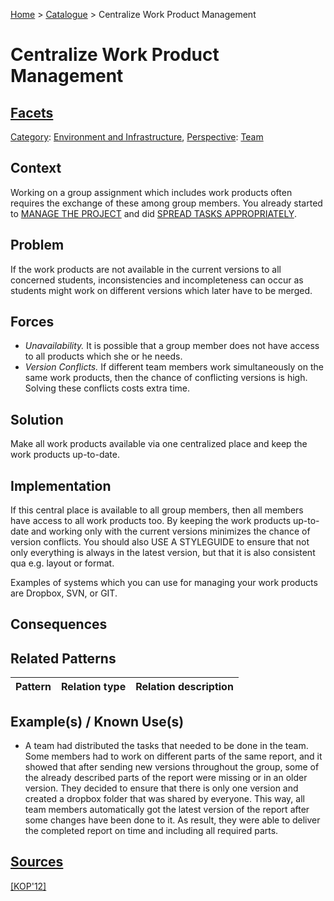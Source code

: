 [Home](../README.md) > [Catalogue](../Patterns_catalogue.md) > Centralize Work Product Management

# Centralize Work Product Management

## [Facets](facets/facets.md)

[Category](facets/categories/categories.md): [Environment and Infrastructure](facets/categories/Environment_and_Infrastructure.md), [Perspective](facets/perspectives/perspectives.md): [Team](facets/perspectives/Team.md)

## Context

Working on a group assignment which includes work products often requires the exchange of these among group members. You already started to [MANAGE THE PROJECT](Manage_The_Project.md) and did [SPREAD TASKS APPROPRIATELY](Spread_Tasks_Appropriately.md).

## Problem

If the work products are not available in the current versions to all concerned students, inconsistencies and incompleteness can occur as students might work on different versions which later have to be merged.

## Forces

 - *Unavailability.* It is possible that a group member does not have access to all products which she or he needs.
 - *Version Conflicts.* If different team members work simultaneously on the same work products, then the chance of conflicting versions is high. Solving these conflicts costs extra time.

## Solution

Make all work products available via one centralized place and keep the work products up-to-date.

## Implementation 

If this central place is available to all group members, then all members have access to all work products too. By keeping the work products up-to-date and working only with the current versions minimizes the chance of version conflicts. You should also USE A STYLEGUIDE to ensure that not only everything is always in the latest version, but that it is also consistent qua e.g. layout or format.

Examples of systems which you can use for managing your work products are Dropbox, SVN, or GIT.

## Consequences

## Related Patterns

|Pattern|Relation type|Relation description|
|--|--|--|
 
## Example(s) / Known Use(s)

 - A team had distributed the tasks that needed to be done in the team. Some members had to work on different parts of the same report, and it showed that after sending new versions throughout the group, some of the already described parts of the report were missing or in an older version. They decided to ensure that there is only one version and created a dropbox folder that was shared by everyone. This way, all team members automatically got the latest version of the report after some changes have been done to it. As result, they were able to deliver the completed report on time and including all required parts.

## [Sources](../References.md)

[[KOP'12]](publications/kop12/kop12.md)
